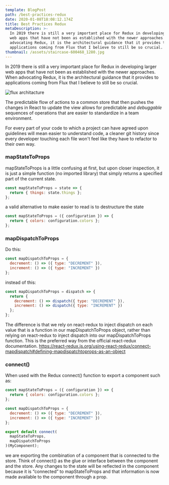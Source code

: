 ```yaml
---
template: BlogPost
path: /best-practices-redux
date: 2020-01-08T18:08:12.174Z
title: Best Practices Redux
metaDescription: >-
  In 2019 there is still a very important place for Redux in developing larger
  web apps that have not been as established with the newer approaches. When
  advocating Redux, it is the architectural guidance that it provides to
  applications coming from Flux that I believe to still be so crucial.
thumbnail: /assets/staircase-600468_1280.jpg
---
```

In 2019 there is still a very important place for Redux in developing larger web apps that have not been as established with the newer approaches. When advocating Redux, it is the architectural guidance that it provides to applications coming from Flux that I believe to still be so crucial.

![flux architacture](/assets/flux-simple-f8-diagram-1300w.png "flux architacture")

The predictable flow of actions to a common store that then pushes the changes in React to update the view allows for predictable and *debuggable* sequences of operations that are easier to standardize in a team environment.

For every part of your code to which a project can have agreed upon guidelines will mean easier to understand code, a cleaner git history since every developer touching each file won't feel like they have to refactor to their own way.

### mapStateToProps

mapStateToProps is a little confusing at first, but upon closer inspection, it is just a simple function (no imported library) that simply returns a specified part of the current state.

```javascript
const mapStateToProps = state => {
  return { things: state.things };
};
```

a valid alternative to make easier to read is to destructure the state

```javascript
const mapStateToProps = ({ configuration }) => {
  return { colors: configuration.colors };
};
```

### mapDispatchToProps

Do this:

```javascript
const mapDispatchToProps = {
  decrement: () => ({ type: "DECREMENT" }),
  increment: () => ({ type: "INCREMENT" })
};
```

instead of this:

```javascript
const mapDispatchToProps = dispatch => {
  return {
    decrement: () => dispatch({ type: "DECREMENT" }),
    increment: () => dispatch({ type: "INCREMENT" })
  };
};
```

The difference is that we rely on react-redux to inject dispatch on each value that is a function in our mapDispatchToProps object, rather than relying on react-redux to inject dispatch into our mapDispatchToProps function. This is the preferred way from the official react-redux documentation. <https://react-redux.js.org/using-react-redux/connect-mapdispatch#defining-mapdispatchtoprops-as-an-object>

### connect()

When used with the Redux connect() function to export a component such as:

```javascript
const mapStateToProps = ({ configuration }) => {
  return { colors: configuration.colors };
};

const mapDispatchToProps = {
  decrement: () => ({ type: "DECREMENT" }),
  increment: () => ({ type: "INCREMENT" })
};

export default connect(
  mapStateToProps,
  mapDispatchToProps
)(MyComponent);
```

we are exporting the combination of a component that is connected to the store. Think of connect() as the glue or interface between the component and the store. Any changes to the state will be reflected in the component because it is “connected” to mapStateToProps and that information is now made available to the component through a prop.
